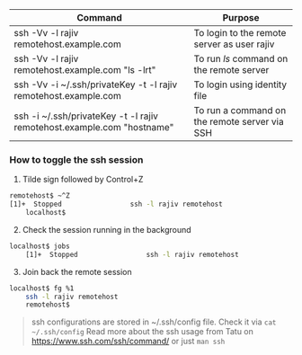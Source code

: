|Command|Purpose|
|----|----|
|ssh -Vv -l rajiv remotehost.example.com| To login to the remote server as user rajiv|
|ssh -Vv -l rajiv remotehost.example.com "ls -lrt" | To run *ls* command on the remote server|
|ssh -Vv -i ~/.ssh/privateKey -t -l rajiv remotehost.example.com| To login using identity file|
|ssh -i ~/.ssh/privateKey -t -l rajiv remotehost.example.com "hostname"| To run a command on the remote server via SSH|

### How to toggle the ssh session  

1. Tilde sign followed by Control+Z
```sh
remotehost$ ~^Z
[1]+  Stopped                 ssh -l rajiv remotehost
    localhost$
```
2. Check the session running in the background
```sh
localhost$ jobs
    [1]+  Stopped                 ssh -l rajiv remotehost
```
3. Join back the remote session
```sh
localhost$ fg %1
    ssh -l rajiv remotehost
    remotehost$
```

> ssh configurations are stored in ~/.ssh/config file. Check it via `cat ~/.ssh/config`
> Read more about the ssh usage from Tatu on https://www.ssh.com/ssh/command/ or just `man ssh`